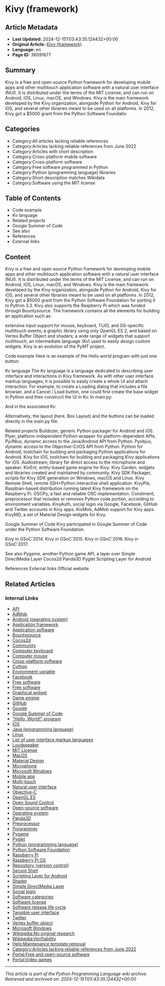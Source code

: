 # Kivy (framework)

## Article Metadata

- **Last Updated:** 2024-12-15T03:43:35.124432+00:00
- **Original Article:** [Kivy (framework)](https://en.wikipedia.org/wiki/Kivy_(framework))
- **Language:** en
- **Page ID:** 36091677

## Summary

Kivy is a free and open source Python framework for developing mobile apps and other multitouch application software with a natural user interface (NUI). It is distributed under the terms of the MIT License, and can run on Android, iOS, Linux, macOS, and Windows.
Kivy is the main framework developed by the Kivy organization, alongside Python for Android, Kivy for iOS, and several other libraries meant to be used on all platforms. In 2012, Kivy got a $5000 grant from the Python Software Foundatio

## Categories

- Category:All articles lacking reliable references
- Category:Articles lacking reliable references from June 2022
- Category:Articles with short description
- Category:Cross-platform mobile software
- Category:Cross-platform software
- Category:Free software programmed in Python
- Category:Python (programming language) libraries
- Category:Short description matches Wikidata
- Category:Software using the MIT license

## Table of Contents

- Code example
- Kv language
- Related projects
- Google Summer of Code
- See also
- References
- External links

## Content

Kivy is a free and open source Python framework for developing mobile apps and other multitouch application software with a natural user interface (NUI). It is distributed under the terms of the MIT License, and can run on Android, iOS, Linux, macOS, and Windows.
Kivy is the main framework developed by the Kivy organization, alongside Python for Android, Kivy for iOS, and several other libraries meant to be used on all platforms. In 2012, Kivy got a $5000 grant from the Python Software Foundation for porting it to Python 3.3. Kivy also supports the Raspberry Pi which was funded through Bountysource.
The framework contains all the elements for building an application such as:

extensive input support for mouse, keyboard, TUIO, and OS-specific multitouch events;
a graphic library using only OpenGL ES 2, and based on Vertex Buffer Object and shaders;
a wide range of widgets that support multitouch;
an intermediate language (Kv) used to easily design custom widgets.
Kivy is an evolution of the PyMT project.

Code example
Here is an example of the Hello world program with just one button:

Kv language
The Kv language is a language dedicated to describing user interface and interactions in Kivy framework. As with other user interface markup languages, it is possible to easily create a whole UI and attach interaction. For example, to create a Loading dialog that includes a file browser, and a Cancel / Load button, one could first create the base widget in Python and then construct the UI in Kv.
In main.py:

And in the associated Kv:

Alternatively, the layout (here, Box Layout) and the buttons can be loaded directly in the main.py file.

Related projects
Buildozer, generic Python packager for Android and iOS.
Plyer, platform-independent Python wrapper for platform-dependent APIs.
PyJNIus, dynamic access to the Java/Android API from Python.
Pyobjus, dynamic access to the Objective-C/iOS API from Python.
Python for Android, toolchain for building and packaging Python applications for Android.
Kivy for iOS, toolchain for building and packaging Kivy applications for iOS.
Audiostream, library for direct access to the microphone and speaker.
KivEnt, entity-based game engine for Kivy.
Kivy Garden, widgets and libraries created and maintained by community.
Kivy SDK Packager, scripts for Kivy SDK generation on Windows, macOS and Linux.
Kivy Remote Shell, remote SSH+Python interactive shell application.
KivyPie, Raspbian-based distribution running latest Kivy framework on the Raspberry Pi.
OSCPy, a fast and reliable OSC implementation.
Condiment, preprocessor that includes or removes Python code portion, according to environment variables.
KivyAuth, social login via Google, Facebook, GitHub and Twitter accounts in Kivy apps.
KivMob, AdMob support for Kivy apps.
KivyMD, a set of Material Design widgets for Kivy.

Google Summer of Code
Kivy participated in Google Summer of Code under the Python Software Foundation.

Kivy in GSoC'2014.
Kivy in GSoC'2015.
Kivy in GSoC'2016.
Kivy in GSoC'2017.

See also
Pygame, another Python game API, a layer over Simple DirectMedia Layer
Cocos2d
Panda3D
Pyglet
Scripting Layer for Android

References
External links
Official website

## Related Articles

### Internal Links

- [API](https://en.wikipedia.org/wiki/API)
- [AdMob](https://en.wikipedia.org/wiki/AdMob)
- [Android (operating system)](https://en.wikipedia.org/wiki/Android_(operating_system))
- [Application framework](https://en.wikipedia.org/wiki/Application_framework)
- [Application software](https://en.wikipedia.org/wiki/Application_software)
- [Bountysource](https://en.wikipedia.org/wiki/Bountysource)
- [Cocos2d](https://en.wikipedia.org/wiki/Cocos2d)
- [Community](https://en.wikipedia.org/wiki/Community)
- [Computer keyboard](https://en.wikipedia.org/wiki/Computer_keyboard)
- [Computer mouse](https://en.wikipedia.org/wiki/Computer_mouse)
- [Cross-platform software](https://en.wikipedia.org/wiki/Cross-platform_software)
- [Cython](https://en.wikipedia.org/wiki/Cython)
- [Environment variable](https://en.wikipedia.org/wiki/Environment_variable)
- [Facebook](https://en.wikipedia.org/wiki/Facebook)
- [Free software](https://en.wikipedia.org/wiki/Free_software)
- [Free software](https://en.wikipedia.org/wiki/Free_software)
- [Graphical widget](https://en.wikipedia.org/wiki/Graphical_widget)
- [Game engine](https://en.wikipedia.org/wiki/Game_engine)
- [GitHub](https://en.wikipedia.org/wiki/GitHub)
- [Google](https://en.wikipedia.org/wiki/Google)
- [Google Summer of Code](https://en.wikipedia.org/wiki/Google_Summer_of_Code)
- ["Hello, World!" program](https://en.wikipedia.org/wiki/%22Hello,_World!%22_program)
- [IOS](https://en.wikipedia.org/wiki/IOS)
- [Java (programming language)](https://en.wikipedia.org/wiki/Java_(programming_language))
- [Linux](https://en.wikipedia.org/wiki/Linux)
- [List of user interface markup languages](https://en.wikipedia.org/wiki/List_of_user_interface_markup_languages)
- [Loudspeaker](https://en.wikipedia.org/wiki/Loudspeaker)
- [MIT License](https://en.wikipedia.org/wiki/MIT_License)
- [MacOS](https://en.wikipedia.org/wiki/MacOS)
- [Material Design](https://en.wikipedia.org/wiki/Material_Design)
- [Microphone](https://en.wikipedia.org/wiki/Microphone)
- [Microsoft Windows](https://en.wikipedia.org/wiki/Microsoft_Windows)
- [Mobile app](https://en.wikipedia.org/wiki/Mobile_app)
- [Multi-touch](https://en.wikipedia.org/wiki/Multi-touch)
- [Natural user interface](https://en.wikipedia.org/wiki/Natural_user_interface)
- [Objective-C](https://en.wikipedia.org/wiki/Objective-C)
- [OpenGL ES](https://en.wikipedia.org/wiki/OpenGL_ES)
- [Open Sound Control](https://en.wikipedia.org/wiki/Open_Sound_Control)
- [Open-source software](https://en.wikipedia.org/wiki/Open-source_software)
- [Operating system](https://en.wikipedia.org/wiki/Operating_system)
- [Panda3D](https://en.wikipedia.org/wiki/Panda3D)
- [Preprocessor](https://en.wikipedia.org/wiki/Preprocessor)
- [Programmer](https://en.wikipedia.org/wiki/Programmer)
- [Pygame](https://en.wikipedia.org/wiki/Pygame)
- [Pyglet](https://en.wikipedia.org/wiki/Pyglet)
- [Python (programming language)](https://en.wikipedia.org/wiki/Python_(programming_language))
- [Python Software Foundation](https://en.wikipedia.org/wiki/Python_Software_Foundation)
- [Raspberry Pi](https://en.wikipedia.org/wiki/Raspberry_Pi)
- [Raspberry Pi OS](https://en.wikipedia.org/wiki/Raspberry_Pi_OS)
- [Repository (version control)](https://en.wikipedia.org/wiki/Repository_(version_control))
- [Secure Shell](https://en.wikipedia.org/wiki/Secure_Shell)
- [Scripting Layer for Android](https://en.wikipedia.org/wiki/Scripting_Layer_for_Android)
- [Shader](https://en.wikipedia.org/wiki/Shader)
- [Simple DirectMedia Layer](https://en.wikipedia.org/wiki/Simple_DirectMedia_Layer)
- [Social login](https://en.wikipedia.org/wiki/Social_login)
- [Software categories](https://en.wikipedia.org/wiki/Software_categories)
- [Software license](https://en.wikipedia.org/wiki/Software_license)
- [Software release life cycle](https://en.wikipedia.org/wiki/Software_release_life_cycle)
- [Tangible user interface](https://en.wikipedia.org/wiki/Tangible_user_interface)
- [Twitter](https://en.wikipedia.org/wiki/Twitter)
- [Vertex buffer object](https://en.wikipedia.org/wiki/Vertex_buffer_object)
- [Microsoft Windows](https://en.wikipedia.org/wiki/Microsoft_Windows)
- [Wikipedia:No original research](https://en.wikipedia.org/wiki/Wikipedia:No_original_research)
- [Wikipedia:Verifiability](https://en.wikipedia.org/wiki/Wikipedia:Verifiability)
- [Help:Maintenance template removal](https://en.wikipedia.org/wiki/Help:Maintenance_template_removal)
- [Category:Articles lacking reliable references from June 2022](https://en.wikipedia.org/wiki/Category:Articles_lacking_reliable_references_from_June_2022)
- [Portal:Free and open-source software](https://en.wikipedia.org/wiki/Portal:Free_and_open-source_software)
- [Portal:Video games](https://en.wikipedia.org/wiki/Portal:Video_games)

---
_This article is part of the Python Programming Language wiki archive._
_Retrieved and archived on: 2024-12-15T03:43:35.124432+00:00_